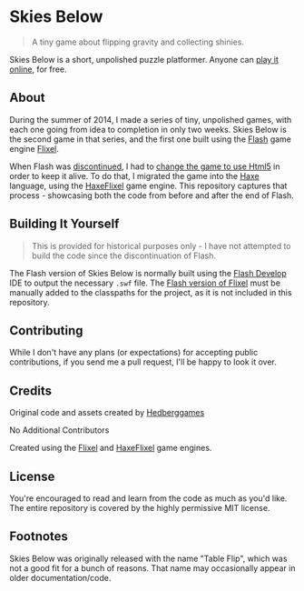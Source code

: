 # Skies Below

> A tiny game about flipping gravity and collecting shinies.

Skies Below is a short, unpolished puzzle platformer. Anyone can [play it online](https://www.hedberggames.com/prototypes/tableflip), for free.

## About

During the summer of 2014, I made a series of tiny, unpolished games, with each one going from idea to completion in only two weeks. Skies Below is the second game in that series, and the first one built using the [Flash](https://en.wikipedia.org/wiki/Adobe_Flash) game engine [Flixel](https://flixel.org/).

When Flash was [discontinued](https://en.wikipedia.org/wiki/Adobe_Flash_Player#End_of_life), I had to [change the game to use Html5](https://www.hedberggames.com/blog/table-flip-ported-to-html-5) in order to keep it alive. To do that, I migrated the game into the [Haxe](https://haxe.org/) language, using the [HaxeFlixel](https://haxeflixel.com/) game engine. This repository captures that process - showcasing both the code from before and after the end of Flash.

## Building It Yourself

> This is provided for historical purposes only - I have not attempted to build the code since the discontinuation of Flash.

The Flash version of Skies Below is normally built using the [Flash Develop](https://www.flashdevelop.org/) IDE to output the necessary `.swf` file. The [Flash version of Flixel](https://flixel.org/download.html) must be manually added to the classpaths for the project, as it is not included in this repository. 

## Contributing

While I don't have any plans (or expectations) for accepting public contributions, if you send me a pull request, I'll be happy to look it over. 

## Credits

Original code and assets created by [Hedberggames](https://www.hedberggames.com/)

No Additional Contributors

Created using the [Flixel](https://github.com/AdamAtomic/flixel) and [HaxeFlixel](https://github.com/HaxeFlixel/flixel) game engines.

## License

You're encouraged to read and learn from the code as much as you'd like. The entire repository is covered by the highly permissive MIT license. 

## Footnotes

Skies Below was originally released with the name "Table Flip", which was not a good fit for a bunch of reasons. That name may occasionally appear in older documentation/code.